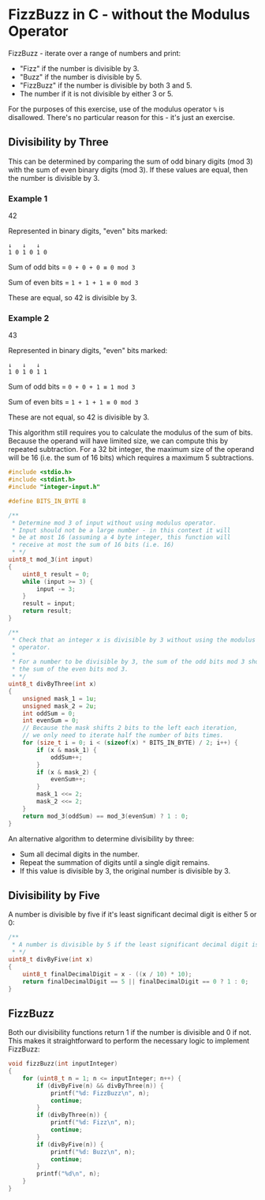 FizzBuzz in C - without the Modulus Operator
============================================
FizzBuzz - iterate over a range of numbers and print:

* "Fizz" if the number is divisible by 3.
* "Buzz" if the number is divisible by 5.
* "FizzBuzz" if the number is divisible by both 3 and 5.
* The number if it is not divisible by either 3 or 5.

For the purposes of this exercise, use of the modulus operator `%` is disallowed. There's no particular reason for this - it's just an exercise.

Divisibility by Three
---------------------
This can be determined by comparing the sum of odd binary digits (mod 3) with the sum of even binary digits (mod 3). If these values are equal, then the number is divisible by 3.

### Example 1

42

Represented in binary digits, "even" bits marked:
```
↓   ↓   ↓
1 0 1 0 1 0
```

Sum of odd bits = `0 + 0 + 0 ≡ 0 mod 3`

Sum of even bits = `1 + 1 + 1 ≡ 0 mod 3`

These are equal, so 42 is divisible by 3.

### Example 2

43

Represented in binary digits, "even" bits marked:
```
↓   ↓   ↓
1 0 1 0 1 1
```

Sum of odd bits = `0 + 0 + 1 ≡ 1 mod 3`

Sum of even bits = `1 + 1 + 1 ≡ 0 mod 3`

These are not equal, so 42 is divisible by 3.

This algorithm still requires you to calculate the modulus of the sum of bits. Because the operand will have limited size, we can compute this by repeated subtraction. For a 32 bit integer, the maximum size of the operand will be 16 (i.e. the sum of 16 bits) which requires a maximum 5 subtractions.

```c
#include <stdio.h>
#include <stdint.h>
#include "integer-input.h"

#define BITS_IN_BYTE 8

/**
 * Determine mod 3 of input without using modulus operator.
 * Input should not be a large number - in this context it will
 * be at most 16 (assuming a 4 byte integer, this function will
 * receive at most the sum of 16 bits (i.e. 16)
 * */
uint8_t mod_3(int input)
{
	uint8_t result = 0;
	while (input >= 3) {
		input -= 3;
	}
	result = input;
	return result;
}

/**
 * Check that an integer x is divisible by 3 without using the modulus
 * operator.
 *
 * For a number to be divisible by 3, the sum of the odd bits mod 3 should equal
 * the sum of the even bits mod 3.
 * */
uint8_t divByThree(int x)
{
	unsigned mask_1 = 1u;
	unsigned mask_2 = 2u;
	int oddSum = 0;
	int evenSum = 0;
	// Because the mask shifts 2 bits to the left each iteration,
	// we only need to iterate half the number of bits times.
	for (size_t i = 0; i < (sizeof(x) * BITS_IN_BYTE) / 2; i++) {
		if (x & mask_1) {
			oddSum++;
		}
		if (x & mask_2) {
			evenSum++;
		}
		mask_1 <<= 2;
		mask_2 <<= 2;
	}
	return mod_3(oddSum) == mod_3(evenSum) ? 1 : 0; 
}
```
An alternative algorithm to determine divisibility by three:

* Sum all decimal digits in the number.
* Repeat the summation of digits until a single digit remains.
* If this value is divisible by 3, the original number is divisible by 3.

Divisibility by Five
--------------------
A number is divisible by five if it's least significant decimal digit is either 5 or 0:

```c
/**
 * A number is divisible by 5 if the least significant decimal digit is either 5 or 0.
 * */
uint8_t divByFive(int x)
{
	uint8_t finalDecimalDigit = x - ((x / 10) * 10);
	return finalDecimalDigit == 5 || finalDecimalDigit == 0 ? 1 : 0;
}
```
FizzBuzz
--------
Both our divisibility functions return 1 if the number is divisible and 0 if not. This makes it straightforward to perform the necessary logic to implement FizzBuzz:

```c
void fizzBuzz(int inputInteger)
{
	for (uint8_t n = 1; n <= inputInteger; n++) {
		if (divByFive(n) && divByThree(n)) {
			printf("%d: FizzBuzz\n", n);
			continue;
		}
		if (divByThree(n)) {
			printf("%d: Fizz\n", n);
			continue;
		}
		if (divByFive(n)) {
			printf("%d: Buzz\n", n);
			continue;
		}
		printf("%d\n", n);
	}
}

```
